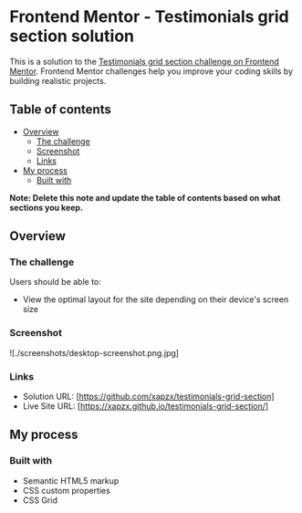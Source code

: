 # Frontend Mentor - Testimonials grid section solution

This is a solution to the [Testimonials grid section challenge on Frontend Mentor](https://www.frontendmentor.io/challenges/testimonials-grid-section-Nnw6J7Un7). Frontend Mentor challenges help you improve your coding skills by building realistic projects. 

## Table of contents

- [Overview](#overview)
  - [The challenge](#the-challenge)
  - [Screenshot](#screenshot)
  - [Links](#links)
- [My process](#my-process)
  - [Built with](#built-with)

**Note: Delete this note and update the table of contents based on what sections you keep.**

## Overview

### The challenge

Users should be able to:

- View the optimal layout for the site depending on their device's screen size

### Screenshot

![./screenshots/desktop-screenshot.png.jpg]

### Links

- Solution URL: [https://github.com/xapzx/testimonials-grid-section]
- Live Site URL: [https://xapzx.github.io/testimonials-grid-section/]

## My process

### Built with

- Semantic HTML5 markup
- CSS custom properties
- CSS Grid
